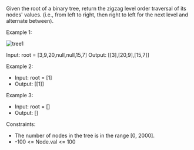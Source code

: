 Given the root of a binary tree, return the zigzag level order traversal of its nodes' values. (i.e., from left to right, then right to left for the next level and alternate between).

Example 1:

![tree1](https://github.com/user-attachments/assets/792589ee-9569-495e-bed4-56c52b893b92)

Input: root = [3,9,20,null,null,15,7]
Output: [[3],[20,9],[15,7]]

Example 2:
- Input: root = [1]
- Output: [[1]]

Example 3:
- Input: root = []
- Output: []

Constraints:
- The number of nodes in the tree is in the range [0, 2000].
- -100 <= Node.val <= 100
